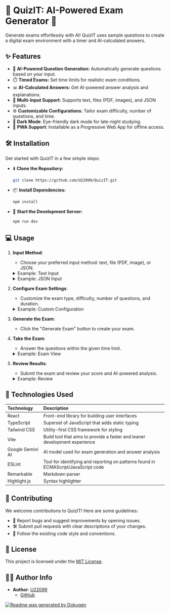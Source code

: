 # 🧠 QuizIT: AI-Powered Exam Generator 🚀

Generate exams effortlessly with AI! QuizIT uses sample questions to create a digital exam environment with a timer and AI-calculated answers.

## ✨ Features

- 📝 **AI-Powered Question Generation:** Automatically generate questions based on your input.
- ⏱️ **Timed Exams:** Set time limits for realistic exam conditions.
- 📊 **AI-Calculated Answers:** Get AI-powered answer analysis and explanations.
- 📄 **Multi-Input Support**: Supports text, files (PDF, images), and JSON inputs.
- ⚙️ **Customizable Configurations**: Tailor exam difficulty, number of questions, and time.
- 🌙 **Dark Mode**: Eye-friendly dark mode for late-night studying.
- 📱 **PWA Support**: Installable as a Progressive Web App for offline access.

## 🛠️ Installation

Get started with QuizIT in a few simple steps:

- ⬇️ **Clone the Repository:**

  ```bash
  git clone https://github.com/U22099/QuizIT.git
  ```

- 📦 **Install Dependencies:**

  ```bash
  npm install
  ```

- 🚀 **Start the Development Server:**
  ```bash
  npm run dev
  ```

## 💻 Usage

1.  **Input Method**:

    - Choose your preferred input method: text, file (PDF, image), or JSON.
    <details>
    <summary>Example: Text Input</summary>
    
    ![Text Input](./public/textInput.jpg)


    Paste or type your sample question set, topic, or article into the text area.
    </details>
    <details>
    <summary>Example: JSON Input</summary>

    ![JSON Input](./public/jsonInput.jpg)

    Use JSON to directly pass the questions in the format of { question: string; answer: string; options: string[] }[]
    </details>

2.  **Configure Exam Settings**:

    - Customize the exam type, difficulty, number of questions, and duration.
    <details>
    <summary>Example: Custom Configuration</summary>

    ![Configuration](./public/configuration.jpg)

    Adjust the difficulty and type using the custom configurations.
    </details>

3.  **Generate the Exam**:

    - Click the "Generate Exam" button to create your exam.

4.  **Take the Exam**:

    - Answer the questions within the given time limit.

    <details>
    <summary>Example: Exam View</summary>
    ![Exam View](./public/examView.jpg)

    Navigate through the questions and select your answers.
    </details>

5.  **Review Results**:

    - Submit the exam and review your score and AI-powered analysis.

    <details>
    <summary>Example: Review</summary>
    ![Exam Review](./public/examReview.jpg)

    Review results with AI generated insights.
    </details>

## 🧰 Technologies Used

| Technology       | Description                                                                        |
| :--------------- | :--------------------------------------------------------------------------------- |
| React            | Front-end library for building user interfaces                                     |
| TypeScript       | Superset of JavaScript that adds static typing                                     |
| Tailwind CSS     | Utility-first CSS framework for styling                                            |
| Vite             | Build tool that aims to provide a faster and leaner development experience         |
| Google Gemini AI | AI model used for exam generation and answer analysis                              |
| ESLint           | Tool for identifying and reporting on patterns found in ECMAScript/JavaScript code |
| Remarkable       | Markdown parser                                                                    |
| Highlight.js     | Syntax highlighter                                                                 |

## 🤝 Contributing

We welcome contributions to QuizIT! Here are some guidelines:

- 🐞 Report bugs and suggest improvements by opening issues.
- 🛠️ Submit pull requests with clear descriptions of your changes.
- 📝 Follow the existing code style and conventions.

## 📜 License

This project is licensed under the [MIT License](LICENSE).

## 🧑‍💻 Author Info

- **Author**: [U22099](https://github.com/U22099)
  - [GitHub](https://github.com/U22099/QuizIT)

[![Readme was generated by Dokugen](https://img.shields.io/badge/Readme%20was%20generated%20by-Dokugen-brightgreen)](https://www.npmjs.com/package/dokugen)
